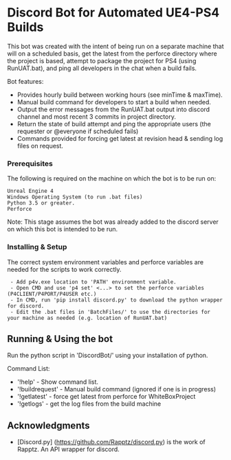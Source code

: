 # Discord Bot for Automated UE4-PS4 Builds

This bot was created with the intent of being run on a separate machine that will on a scheduled basis, 
get the latest from the perforce directory where the project is based, attempt to package the project for PS4 (using RunUAT.bat),
and ping all developers in the chat when a build fails.

Bot features:
* Provides hourly build between working hours (see minTime & maxTime).
* Manual build command for developers to start a build when needed.
* Output the error messages from the RunUAT.bat output into discord channel and most recent 3 commits in project directory.
* Return the state of build attempt and ping the appropriate users (the requester or @everyone if scheduled fails)
* Commands provided for forcing get latest at revision head & sending log files on request.

### Prerequisites

The following is required on the machine on which the bot is to be run on:

```
Unreal Engine 4
Windows Operating System (to run .bat files)
Python 3.5 or greater.
Perforce
```
Note: This stage assumes the bot was already added to the discord server on which this bot is intended to be run.

### Installing & Setup

The correct system environment variables and perforce variables are needed for the scripts to work correctly.

```
 - Add p4v.exe location to 'PATH' environment variable.
 - Open CMD and use 'p4 set' <...> to set the perforce variables (P4CLIENT/P4PORT/P4USER etc.)
 - In CMD, run 'pip install discord.py' to download the python wrapper for discord.
 - Edit the .bat files in 'BatchFiles/' to use the directories for your machine as needed (e.g. location of RunUAT.bat)
```

## Running & Using the bot
Run the python script in 'DiscordBot/' using your installation of python.

Command List:
* '!help'			- Show command list.
* '!buildrequest'	- Manual build command (ignored if one is in progress)
* '!getlatest'      - force get latest from perforce for WhiteBoxProject
* '!getlogs'        - get the log files from the build machine

## Acknowledgments

* [Discord.py] (https://github.com/Rapptz/discord.py) is the work of Rapptz. An API wrapper for discord.